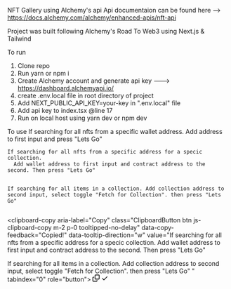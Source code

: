  <article class="markdown-body entry-content container-lg" itemprop="text"><p dir="auto">NFT Gallery using Alchemy's api
Api documentaion can be found here --&gt; <a href="https://docs.alchemy.com/alchemy/enhanced-apis/nft-api" rel="nofollow">https://docs.alchemy.com/alchemy/enhanced-apis/nft-api</a></p>
<p dir="auto">Project was built following Alchemy's Road To Web3 using Next.js &amp; Tailwind</p>
<p dir="auto">To run</p>
<ol dir="auto">
<li>Clone repo</li>
<li>Run yarn or npm i</li>
<li>Create Alchemy account and generate api key ---&gt; <a href="https://dashboard.alchemyapi.io/" rel="nofollow">https://dashboard.alchemyapi.io/</a></li>
<li>create .env.local file in root directory of project</li>
<li>Add NEXT_PUBLIC_API_KEY=your-key in ".env.local" file </li>
<li>Add api key to index.tsx @line 17</li>
<li>Run on local host using yarn dev or npm dev</li>
</ol>
<p dir="auto">To use
If searching for all nfts from a specific wallet address.
Add address to first input and press "Lets Go"</p>
<div class="snippet-clipboard-content notranslate position-relative overflow-auto"><pre class="notranslate"><code>If searching for all nfts from a specific address for a specic collection.
  Add wallet address to first input and contract address to the second. Then press "Lets Go"

If searching for all items in a collection.
  Add collection address to second input, select toggle "Fetch for Collection". then press "Lets Go" 
</code></pre><div class="zeroclipboard-container position-absolute right-0 top-0">
    <clipboard-copy aria-label="Copy" class="ClipboardButton btn js-clipboard-copy m-2 p-0 tooltipped-no-delay" data-copy-feedback="Copied!" data-tooltip-direction="w" value="If searching for all nfts from a specific address for a specic collection.
  Add wallet address to first input and contract address to the second. Then press &quot;Lets Go&quot;

If searching for all items in a collection.
  Add collection address to second input, select toggle &quot;Fetch for Collection&quot;. then press &quot;Lets Go&quot; " tabindex="0" role="button">
      <svg aria-hidden="true" height="16" viewBox="0 0 16 16" version="1.1" width="16" data-view-component="true" class="octicon octicon-copy js-clipboard-copy-icon m-2">
    <path fill-rule="evenodd" d="M0 6.75C0 5.784.784 5 1.75 5h1.5a.75.75 0 010 1.5h-1.5a.25.25 0 00-.25.25v7.5c0 .138.112.25.25.25h7.5a.25.25 0 00.25-.25v-1.5a.75.75 0 011.5 0v1.5A1.75 1.75 0 019.25 16h-7.5A1.75 1.75 0 010 14.25v-7.5z"></path><path fill-rule="evenodd" d="M5 1.75C5 .784 5.784 0 6.75 0h7.5C15.216 0 16 .784 16 1.75v7.5A1.75 1.75 0 0114.25 11h-7.5A1.75 1.75 0 015 9.25v-7.5zm1.75-.25a.25.25 0 00-.25.25v7.5c0 .138.112.25.25.25h7.5a.25.25 0 00.25-.25v-7.5a.25.25 0 00-.25-.25h-7.5z"></path>
</svg>
      <svg aria-hidden="true" height="16" viewBox="0 0 16 16" version="1.1" width="16" data-view-component="true" class="octicon octicon-check js-clipboard-check-icon color-fg-success d-none m-2">
    <path fill-rule="evenodd" d="M13.78 4.22a.75.75 0 010 1.06l-7.25 7.25a.75.75 0 01-1.06 0L2.22 9.28a.75.75 0 011.06-1.06L6 10.94l6.72-6.72a.75.75 0 011.06 0z"></path>
</svg>
    </clipboard-copy>
  </div></div>
</article>